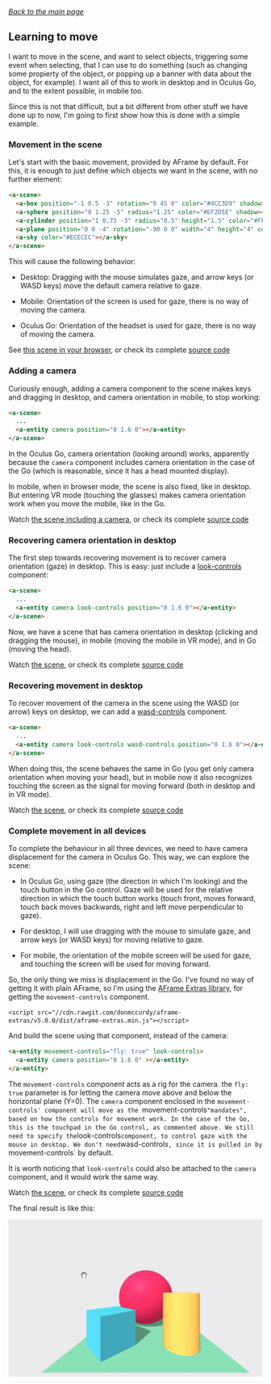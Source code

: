 
*[Back to the main page](../README.md)*

## Learning to move

I want to move in the scene, and want to select objects, triggering some event when selecting,
that I can use to do something (such as changing some propierty of the object,
or popping up a banner with data about the object, for example).
I want all of this to work in desktop and in Oculus Go,
and to the extent possible, in mobile too.

Since this is not that difficult, but a bit different from other stuff
we have done up to now, I'm going to first show how this is done with a simple example.

### Movement in the scene

Let's start with the basic movement, provided by  AFrame by default.
For this, it is enough to just define which objects we want in the scene,
with no further element:

```html
<a-scene>
  <a-box position="-1 0.5 -3" rotation="0 45 0" color="#4CC3D9" shadow></a-box>
  <a-sphere position="0 1.25 -5" radius="1.25" color="#EF2D5E" shadow></a-sphere>
  <a-cylinder position="1 0.75 -3" radius="0.5" height="1.5" color="#FFC65D" shadow></a-cylinder>
  <a-plane position="0 0 -4" rotation="-90 0 0" width="4" height="4" color="#7BC8A4" shadow></a-plane>
  <a-sky color="#ECECEC"></a-sky>
</a-scene>
```

This will cause the following behavior:

* Desktop: Dragging with the mouse simulates gaze,
and arrow keys (or WASD keys) move the default camera relative to gaze.

* Mobile: Orientation of the screen is used for gaze,
there is no way of moving the camera.

* Oculus Go: Orientation of the headset is used for gaze,
there is no way of moving the camera.

See [this scene in your browser](basic.html),
or check its complete [source code](https://github.com/jgbarah/aframe-playground/blob/master/interaction-01/basic.html)

### Adding a camera

Curiously enough, adding a camera component to the scene makes keys and dragging in desktop,
and camera orientation in mobile, to stop working:

```html
<a-scene>
  ...
  <a-entity camera position="0 1.6 0"></a-entity>
</a-scene>
```

In the Oculus Go, camera orientation (looking around) works,
apparently because the `camera` component includes camera orientation
in the case of the Go (which is reasonable,
since it has a head mounted display).

In mobile, when in browser mode, the scene is also fixed,
like in desktop. But entering VR mode (touching the glasses)
makes camera orientation work when you move the mobile,
like in the Go.

Watch [the scene including a camera](basic-camera.html),
or check its complete [source code](https://github.com/jgbarah/aframe-playground/blob/master/interaction-01/basic-camera.html)


### Recovering camera orientation in desktop

The first step towards recovering movement is to recover camera orientation (gaze)
in desktop. This is easy: just include a
[look-controls](https://aframe.io/docs/0.8.0/components/look-controls.html) component:

```html
<a-scene>
  ...
  <a-entity camera look-controls position="0 1.6 0"></a-entity>
</a-scene>
```

Now, we have a scene that has camera orientation in desktop (clicking and dragging the mouse),
in mobile (moving the mobile in VR mode), and in Go (moving the head).

Watch [the scene](moving-camera.html),
or check its complete [source code](https://github.com/jgbarah/aframe-playground/blob/master/interaction-01/moving-camera.html)

### Recovering movement in desktop

To recover movement of the camera in the scene using the WASD (or arrow)
keys on desktop, we can add a
[wasd-controls](https://aframe.io/docs/0.8.0/components/wasd-controls.html) component.

```html
<a-scene>
  ...
  <a-entity camera look-controls wasd-controls position="0 1.6 0"></a-entity>
</a-scene>
```

When doing this, the scene behaves the same in Go (you get only camera orientation
when moving your head), but in mobile now it also recognizes
touching the screen as the signal for moving forward
(both in desktop and in VR mode).

Watch [the scene](moving-camera-2.html),
or check its complete [source code](https://github.com/jgbarah/aframe-playground/blob/master/interaction-01/moving-camera-2.html)

### Complete movement in all devices

To complete the behaviour in all three devices, we need to have camera
displacement for the camera in Oculus Go. This way,
we can explore the scene:

* In Oculus Go, using gaze (the direction in which I'm looking)
and the touch button in the Go control. Gaze will be used for the relative
direction in which the touch button works (touch front, moves forward,
touch back moves backwards, right and left move perpendicular to gaze).

* For desktop, I will use dragging with the mouse to simulate gaze,
and arrow keys (or WASD keys) for moving relative to gaze.

* For mobile, the orientation of the mobile screen will be used for gaze,
and touching the screen will be used for moving forward.

So, the only thing we miss is displacement in the Go.
I've found no way of getting it with plain AFrame,
so I'm using the
[AFrame Extras library](https://github.com/donmccurdy/aframe-extras),
for getting the `movement-controls` component.

```
<script src="//cdn.rawgit.com/donmccurdy/aframe-extras/v5.0.0/dist/aframe-extras.min.js"></script>
```

And build the scene using that component, instead of the camera:

```html
<a-entity movement-controls="fly: true" look-controls>
  <a-entity camera position="0 1.6 0" ></a-entity>
</a-entity>
```

The `movement-controls` component acts as a rig for the camera.
the `fly: true` parameter is for letting the camera move above and below the
horizontal plane (Y=0).
The `camera` component enclosed in the `movement-controls' component
will move as the `movement-controls` "mandates", based on how the
controls for movement work. In the case of the Go, this is the touchpad
in the Go control, as commented above.
We still need to specify the `look-controls` component,
to control gaze with the mouse in desktop.
We don't need `wasd-controls`, since it is pulled in by
`movement-controls` by default.

It is worth noticing that `look-controls` could also be attached
to the `camera` component, and it would work the same way.

Watch [the scene](moving-camera-3.html),
or check its complete [source code](https://github.com/jgbarah/aframe-playground/blob/master/interaction-01/moving-camera-3.html)

The final result is like this:

![Moving the camera in an AFrame scene](aframe-moving.gif)
